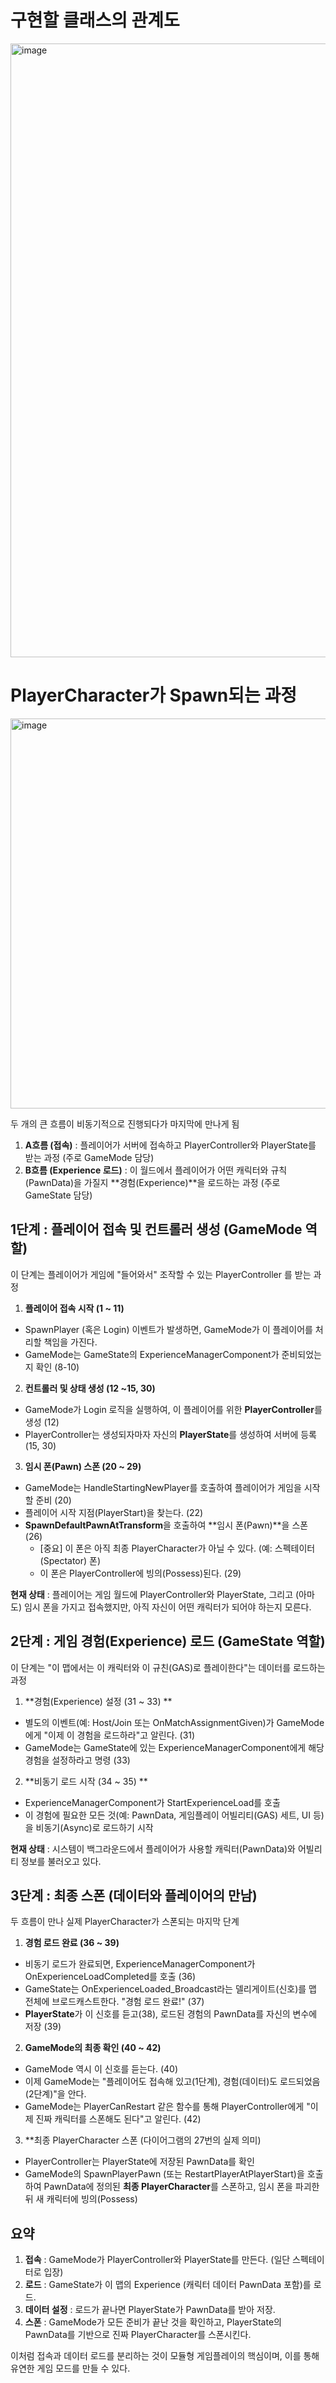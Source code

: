 # 구현할 클래스의 관계도

<img width="1912" height="982" alt="image" src="https://github.com/user-attachments/assets/0390cf36-6fda-40b2-b6ee-069acaaf64cb" />

# PlayerCharacter가 Spawn되는 과정

<img width="1024" height="624" alt="image" src="https://github.com/user-attachments/assets/7b27533f-ddd5-4926-ad07-ac4eaddf0d30" />

두 개의 큰 흐름이 비동기적으로 진행되다가 마지막에 만나게 됨
1. **A흐름 (접속)** : 플레이어가 서버에 접속하고 PlayerController와 PlayerState를 받는 과정 (주로 GameMode 담당)
2. **B흐름 (Experience 로드)** : 이 월드에서 플레이어가 어떤 캐릭터와 규칙(PawnData)을 가질지 **경험(Experience)**을 로드하는 과정 (주로 GameState 담당)

## 1단계 : 플레이어 접속 및 컨트롤러 생성 (GameMode 역할)
이 단계는 플레이어가 게임에 "들어와서" 조작할 수 있는 PlayerController 를 받는 과정
1. **플레이어 접속 시작 (1 ~ 11)**
  - SpawnPlayer (혹은 Login) 이벤트가 발생하면, GameMode가 이 플레이어를 처리할 책임을 가진다.
  - GameMode는 GameState의 ExperienceManagerComponent가 준비되었는지 확인 (8-10)
2. **컨트롤러 및 상태 생성 (12 ~15, 30)**
  - GameMode가 Login 로직을 실행하여, 이 플레이어를 위한 **PlayerController**를 생성 (12)
  - PlayerController는 생성되자마자 자신의 **PlayerState**를 생성하여 서버에 등록 (15, 30)
3. **임시 폰(Pawn) 스폰 (20 ~ 29)**
  - GameMode는 HandleStartingNewPlayer를 호출하여 플레이어가 게임을 시작할 준비 (20)
  - 플레이어 시작 지점(PlayerStart)을 찾는다. (22)
  - **SpawnDefaultPawnAtTransform**을 호출하여 **임시 폰(Pawn)**을 스폰 (26)
    - [중요] 이 폰은 아직 최종 PlayerCharacter가 아닐 수 있다. (예: 스펙테이터(Spectator) 폰)
    - 이 폰은 PlayerController에 빙의(Possess)된다. (29)
  
  **현재 상태** : 플레이어는 게임 월드에 PlayerController와 PlayerState, 그리고 (아마도) 임시 폰을 가지고 접속했지만, 아직 자신이 어떤 캐릭터가 되어야 하는지 모른다.

## 2단계 : 게임 경험(Experience) 로드 (GameState 역할)
이 단계는 "이 맵에서는 이 캐릭터와 이 규친(GAS)로 플레이한다"는 데이터를 로드하는 과정
1. **경험(Experience) 설정 (31 ~ 33) **
  - 별도의 이벤트(예: Host/Join 또는 OnMatchAssignmentGiven)가 GameMode에게 "이제 이 경험을 로드하라"고 알린다. (31)
  - GameMode는 GameState에 있는 ExperienceManagerComponent에게 해당 경험을 설정하라고 명령 (33)
2. **비동기 로드 시작 (34 ~ 35) **
  - ExperienceManagerComponent가 StartExperienceLoad를 호출
  - 이 경험에 필요한 모든 것(예: PawnData, 게임플레이 어빌리티(GAS) 세트, UI 등)을 비동기(Async)로 로드하기 시작
  
  **현재 상태** : 시스템이 백그라운드에서 플레이어가 사용할 캐릭터(PawnData)와 어빌리티 정보를 불러오고 있다.

## 3단계 : 최종 스폰 (데이터와 플레이어의 만남)
두 흐름이 만나 실제 PlayerCharacter가 스폰되는 마지막 단계
1. **경험 로드 완료 (36 ~ 39)**
  - 비동기 로드가 완료되면, ExperienceManagerComponent가 OnExperienceLoadCompleted를 호출 (36)
  - GameState는 OnExperienceLoaded_Broadcast라는 델리게이트(신호)를 맵 전체에 브로드캐스트한다. "경험 로드 완료!" (37)
  - **PlayerState**가 이 신호를 듣고(38), 로드된 경험의 PawnData를 자신의 변수에 저장 (39)
2. **GameMode의 최종 확인 (40 ~ 42)**
  - GameMode 역시 이 신호를 듣는다. (40)
  - 이제 GameMode는 "플레이어도 접속해 있고(1단계), 경험(데이터)도 로드되었음(2단계)"을 안다.
  - GameMode는 PlayerCanRestart 같은 함수를 통해 PlayerController에게 "이제 진짜 캐릭터를 스폰해도 된다"고 알린다. (42)
3. **최종 PlayerCharacter 스폰 (다이어그램의 27번의 실제 의미)
  - PlayerController는 PlayerState에 저장된 PawnData를 확인
  - GameMode의 SpawnPlayerPawn (또는 RestartPlayerAtPlayerStart)을 호출하여 PawnData에 정의된 **최종 PlayerCharacter**를 스폰하고, 임시 폰을 파괴한 뒤 새 캐릭터에 빙의(Possess)

## 요약
1. **접속** : GameMode가 PlayerController와 PlayerState를 만든다. (일단 스펙테이터로 입장)
2. **로드** : GameState가 이 맵의 Experience (캐릭터 데이터 PawnData 포함)를 로드.
3. **데이터 설정** : 로드가 끝나면 PlayerState가 PawnData를 받아 저장.
4. **스폰** : GameMode가 모든 준비가 끝난 것을 확인하고, PlayerState의 PawnData를 기반으로 진짜 PlayerCharacter를 스폰시킨다.

이처럼 접속과 데이터 로드를 분리하는 것이 모듈형 게임플레이의 핵심이며, 이를 통해 유연한 게임 모드를 만들 수 있다.







